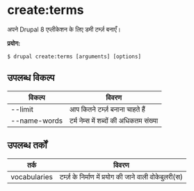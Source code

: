 # create:terms
अपने Drupal 8 एप्लीकेशन के लिए डमी टर्म्ज़ बनाएँ।

**प्रयोग:**
```
$ drupal create:terms [arguments] [options] 
```

## उपलब्ध विकल्प
विकल्प | विवरण
-------|-------------
--limit | आप कितने टर्म्ज़ बनाना चाहते हैं
--name-words | टर्म नेम्स में शब्दों की अधिकतम संख्या

## उपलब्ध तर्कों
तर्क | विवरण
---------|-------------
vocabularies | टर्म्ज़ के निर्माण में प्रयोग की जाने वाली वोकेबुलरी(स)
